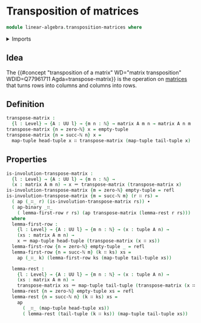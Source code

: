 # Transposition of matrices

```agda
module linear-algebra.transposition-matrices where
```

<details><summary>Imports</summary>

```agda
open import elementary-number-theory.natural-numbers

open import foundation.action-on-identifications-binary-functions
open import foundation.action-on-identifications-functions
open import foundation.identity-types
open import foundation.universe-levels

open import linear-algebra.matrices

open import lists.functoriality-tuples
open import lists.tuples
```

</details>

## Idea

The
{{#concept "transposition of a matrix" WD="matrix transposition" WDID=Q77961711 Agda=transpose-matrix}}
is the operation on [matrices](linear-algebra.matrices.md) that turns rows into
columns and columns into rows.

## Definition

```agda
transpose-matrix :
  {l : Level} → {A : UU l} → {m n : ℕ} → matrix A m n → matrix A n m
transpose-matrix {n = zero-ℕ} x = empty-tuple
transpose-matrix {n = succ-ℕ n} x =
  map-tuple head-tuple x ∷ transpose-matrix (map-tuple tail-tuple x)
```

## Properties

```agda
is-involution-transpose-matrix :
  {l : Level} → {A : UU l} → {m n : ℕ} →
  (x : matrix A m n) → x ＝ transpose-matrix (transpose-matrix x)
is-involution-transpose-matrix {m = zero-ℕ} empty-tuple = refl
is-involution-transpose-matrix {m = succ-ℕ m} (r ∷ rs) =
  ( ap (_∷_ r) (is-involution-transpose-matrix rs)) ∙
  ( ap-binary _∷_
    ( lemma-first-row r rs) (ap transpose-matrix (lemma-rest r rs)))
  where
  lemma-first-row :
    {l : Level} → {A : UU l} → {m n : ℕ} → (x : tuple A n) →
    (xs : matrix A m n) →
    x ＝ map-tuple head-tuple (transpose-matrix (x ∷ xs))
  lemma-first-row {n = zero-ℕ} empty-tuple _ = refl
  lemma-first-row {n = succ-ℕ m} (k ∷ ks) xs =
    ap (_∷_ k) (lemma-first-row ks (map-tuple tail-tuple xs))

  lemma-rest :
    {l : Level} → {A : UU l} → {m n : ℕ} → (x : tuple A n) →
    (xs : matrix A m n) →
    transpose-matrix xs ＝ map-tuple tail-tuple (transpose-matrix (x ∷ xs))
  lemma-rest {n = zero-ℕ} empty-tuple xs = refl
  lemma-rest {n = succ-ℕ n} (k ∷ ks) xs =
    ap
      ( _∷_ (map-tuple head-tuple xs))
      ( lemma-rest (tail-tuple (k ∷ ks)) (map-tuple tail-tuple xs))
```
